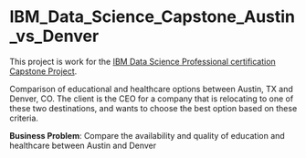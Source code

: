 # IBM_Data_Science_Capstone_Austin_vs_Denver

This project is work for the [IBM Data Science Professional certification Capstone Project](https://www.coursera.org/professional-certificates/ibm-data-science).

Comparison of educational and healthcare options between Austin, TX and Denver, CO. The client is the CEO for a company that is relocating to one of these two destinations, and wants to choose the best option based on these criteria. 

**Business Problem**: Compare the availability and quality of education and healthcare between Austin and Denver
